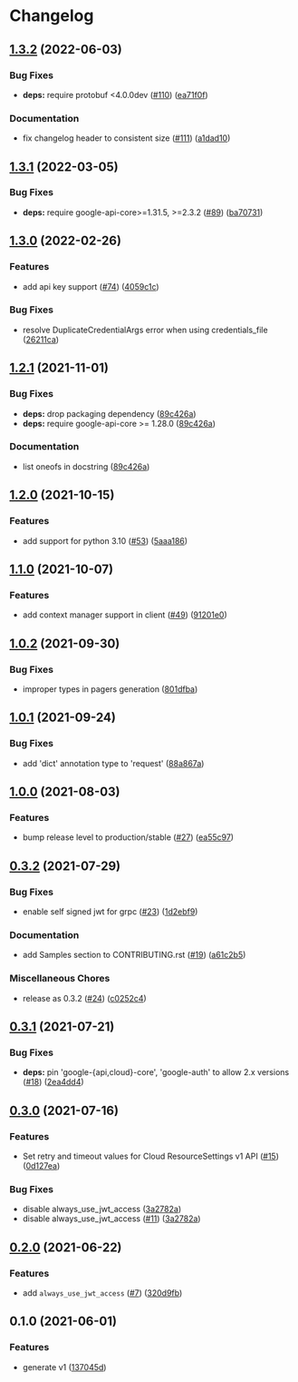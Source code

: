 # Changelog

## [1.3.2](https://github.com/googleapis/python-resource-settings/compare/v1.3.1...v1.3.2) (2022-06-03)


### Bug Fixes

* **deps:** require protobuf <4.0.0dev ([#110](https://github.com/googleapis/python-resource-settings/issues/110)) ([ea71f0f](https://github.com/googleapis/python-resource-settings/commit/ea71f0f039fc23e113d45d919a5841498e7d31de))


### Documentation

* fix changelog header to consistent size ([#111](https://github.com/googleapis/python-resource-settings/issues/111)) ([a1dad10](https://github.com/googleapis/python-resource-settings/commit/a1dad1003f17f533a3e8290f7a15d37b5e799547))

## [1.3.1](https://github.com/googleapis/python-resource-settings/compare/v1.3.0...v1.3.1) (2022-03-05)


### Bug Fixes

* **deps:** require google-api-core>=1.31.5, >=2.3.2 ([#89](https://github.com/googleapis/python-resource-settings/issues/89)) ([ba70731](https://github.com/googleapis/python-resource-settings/commit/ba707319f31bf65f3e120d144260b0d5d3aa742f))

## [1.3.0](https://github.com/googleapis/python-resource-settings/compare/v1.2.1...v1.3.0) (2022-02-26)


### Features

* add api key support ([#74](https://github.com/googleapis/python-resource-settings/issues/74)) ([4059c1c](https://github.com/googleapis/python-resource-settings/commit/4059c1c704803e60a7341b483ead53defa8ac39a))


### Bug Fixes

* resolve DuplicateCredentialArgs error when using credentials_file ([26211ca](https://github.com/googleapis/python-resource-settings/commit/26211cab0ffad79a7049b9819eba89bbc7ea2998))

## [1.2.1](https://www.github.com/googleapis/python-resource-settings/compare/v1.2.0...v1.2.1) (2021-11-01)


### Bug Fixes

* **deps:** drop packaging dependency ([89c426a](https://www.github.com/googleapis/python-resource-settings/commit/89c426a76cc41c4793040cfa90daafd2bfcf75e4))
* **deps:** require google-api-core >= 1.28.0 ([89c426a](https://www.github.com/googleapis/python-resource-settings/commit/89c426a76cc41c4793040cfa90daafd2bfcf75e4))


### Documentation

* list oneofs in docstring ([89c426a](https://www.github.com/googleapis/python-resource-settings/commit/89c426a76cc41c4793040cfa90daafd2bfcf75e4))

## [1.2.0](https://www.github.com/googleapis/python-resource-settings/compare/v1.1.0...v1.2.0) (2021-10-15)


### Features

* add support for python 3.10 ([#53](https://www.github.com/googleapis/python-resource-settings/issues/53)) ([5aaa186](https://www.github.com/googleapis/python-resource-settings/commit/5aaa186d890b6b26db40f9e4390ad76e5c62e3b5))

## [1.1.0](https://www.github.com/googleapis/python-resource-settings/compare/v1.0.2...v1.1.0) (2021-10-07)


### Features

* add context manager support in client ([#49](https://www.github.com/googleapis/python-resource-settings/issues/49)) ([91201e0](https://www.github.com/googleapis/python-resource-settings/commit/91201e09bed298a96fa9e4223d454f5ac4336441))

## [1.0.2](https://www.github.com/googleapis/python-resource-settings/compare/v1.0.1...v1.0.2) (2021-09-30)


### Bug Fixes

* improper types in pagers generation ([801dfba](https://www.github.com/googleapis/python-resource-settings/commit/801dfba9f736136df4d8d976f6f460656bc56cd6))

## [1.0.1](https://www.github.com/googleapis/python-resource-settings/compare/v1.0.0...v1.0.1) (2021-09-24)


### Bug Fixes

* add 'dict' annotation type to 'request' ([88a867a](https://www.github.com/googleapis/python-resource-settings/commit/88a867a1ee67ae23e2ba27f85296f494c0581c52))

## [1.0.0](https://www.github.com/googleapis/python-resource-settings/compare/v0.3.2...v1.0.0) (2021-08-03)


### Features

* bump release level to production/stable ([#27](https://www.github.com/googleapis/python-resource-settings/issues/27)) ([ea55c97](https://www.github.com/googleapis/python-resource-settings/commit/ea55c97e88fc4222d0287d989c96f8f30426ce95))

## [0.3.2](https://www.github.com/googleapis/python-resource-settings/compare/v0.3.1...v0.3.2) (2021-07-29)


### Bug Fixes

* enable self signed jwt for grpc ([#23](https://www.github.com/googleapis/python-resource-settings/issues/23)) ([1d2ebf9](https://www.github.com/googleapis/python-resource-settings/commit/1d2ebf9dd19a748abc6b60944d5a4b58c22bb33e))


### Documentation

* add Samples section to CONTRIBUTING.rst ([#19](https://www.github.com/googleapis/python-resource-settings/issues/19)) ([a61c2b5](https://www.github.com/googleapis/python-resource-settings/commit/a61c2b54ccdf282dcdb227805c1da8b9b46e885c))


### Miscellaneous Chores

* release as 0.3.2 ([#24](https://www.github.com/googleapis/python-resource-settings/issues/24)) ([c0252c4](https://www.github.com/googleapis/python-resource-settings/commit/c0252c43471cf6d5c7abe62fced88121cda28c1b))

## [0.3.1](https://www.github.com/googleapis/python-resource-settings/compare/v0.3.0...v0.3.1) (2021-07-21)


### Bug Fixes

* **deps:** pin 'google-{api,cloud}-core', 'google-auth' to allow 2.x versions ([#18](https://www.github.com/googleapis/python-resource-settings/issues/18)) ([2ea4dd4](https://www.github.com/googleapis/python-resource-settings/commit/2ea4dd42a6c8b2420a1819193bfd8d0941efe8e2))

## [0.3.0](https://www.github.com/googleapis/python-resource-settings/compare/v0.2.0...v0.3.0) (2021-07-16)


### Features

* Set retry and timeout values for Cloud ResourceSettings v1 API ([#15](https://www.github.com/googleapis/python-resource-settings/issues/15)) ([0d127ea](https://www.github.com/googleapis/python-resource-settings/commit/0d127ea2ff9288c3dc2e335d6c2dc4398842ca2d))


### Bug Fixes

* disable always_use_jwt_access ([3a2782a](https://www.github.com/googleapis/python-resource-settings/commit/3a2782aad33ab253197c4a54d04d4beae8c48c75))
* disable always_use_jwt_access ([#11](https://www.github.com/googleapis/python-resource-settings/issues/11)) ([3a2782a](https://www.github.com/googleapis/python-resource-settings/commit/3a2782aad33ab253197c4a54d04d4beae8c48c75))

## [0.2.0](https://www.github.com/googleapis/python-resource-settings/compare/v0.1.0...v0.2.0) (2021-06-22)


### Features

* add `always_use_jwt_access` ([#7](https://www.github.com/googleapis/python-resource-settings/issues/7)) ([320d9fb](https://www.github.com/googleapis/python-resource-settings/commit/320d9fbb818fbaeccbe93a6c0e46b2c278a266b8))

## 0.1.0 (2021-06-01)


### Features

* generate v1 ([137045d](https://www.github.com/googleapis/python-resource-settings/commit/137045d0937b6162cd81aed35db50172c6bc8876))

